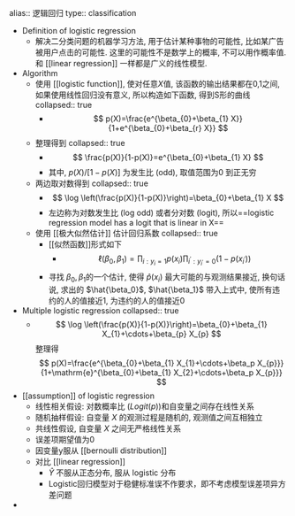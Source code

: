alias:: 逻辑回归
type:: classification

- Definition of logistic regression
	- 解决二分类问题的机器学习方法, 用于估计某种事物的可能性, 比如某广告被用户点击的可能性. 这里的可能性不是数学上的概率, 不可以用作概率值. 和 [[linear regression]] 一样都是广义的线性模型.
- Algorithm
	- 使用 [[logistic function]], 使对任意$X$值, 该函数的输出结果都在0,1之间, 如果使用线性回归没有意义, 所以构造如下函数, 得到S形的曲线
	  collapsed:: true
		- $$
		  p(X)=\frac{e^{\beta_{0}+\beta_{1} X}}{1+e^{\beta_{0}+\beta_{r} X}}
		  $$
	- 整理得到
	  collapsed:: true
		- $$
		  \frac{p(X)}{1-p(X)}=e^{\beta_{0}+\beta_{1} X}
		  $$
		- 其中, $p(X) /[1-p(X)]$ 为发生比 (odd), 取值范围为0 到正无穷
	- 两边取对数得到
	  collapsed:: true
		- $$
		  \log \left(\frac{p(X)}{1-p(X)}\right)=\beta_{0}+\beta_{1} X
		  $$
		- 左边称为对数发生比 (log odd) 或者分对数 (logit), 所以==logistic regression model has a logit that is linear in X==
	- 使用 [[极大似然估计]] 估计回归系数
	  collapsed:: true
		- [[似然函数]]形式如下
			- $$
			  \ell\left(\beta_{0}, \beta_{1}\right)=\prod_{i: y_{i}=1} p\left(x_{i}\right) \prod_{i^{\prime}: y_{i^{\prime}}=0}\left(1-p\left(x_{i^{\prime}}\right)\right)
			  $$
		- 寻找 $\beta_{0}, \beta_{1}$的一个估计, 使得 $\hat{p}(x_i)$ 最大可能的与观测结果接近, 换句话说, 求出的 $\hat{\beta_0}$, $\hat{\beta_1}$ 带入上式中, 使所有违约的人的值接近1, 为违约的人的值接近0
- Multiple logistic regression
  collapsed:: true
	- $$
	  \log \left(\frac{p(X)}{1-p(X)}\right)=\beta_{0}+\beta_{1} X_{1}+\cdots+\beta_{p} X_{p}
	  $$
	  整理得
	  $$
	  p(X)=\frac{e^{\beta_{0}+\beta_{1} X_{1}+\cdots+\beta_p X_{p}}}{1+\mathrm{e}^{\beta_{0}+\beta_{1} X_{2}+\cdots+\beta_p X_{p}}}
	  $$
- [[assumption]] of logistic regression
	- 线性相关假设: 对数概率比 ($Logit(p)$)和自变量之间存在线性关系
	- 随机抽样假设: 自变量 $X$ 的观测过程是随机的, 观测值之间互相独立
	- 共线性假设, 自变量 $X$ 之间无严格线性关系
	- 误差项期望值为0
	- 因变量y服从 [[bernoulli distribution]]
	- 对比 [[linear regression]]
		- $\hat{Y}$ 不服从正态分布, 服从 logistic  分布
		- Logistic回归模型对于稳健标准误不作要求，即不考虑模型误差项异方差问题
-